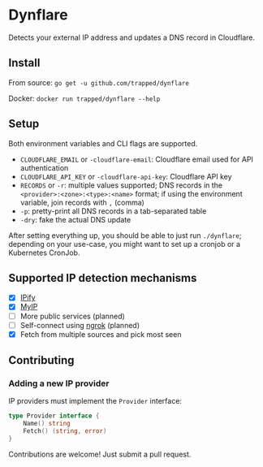 Dynflare
========

Detects your external IP address and updates a DNS record in Cloudflare.

## Install

From source: `go get -u github.com/trapped/dynflare`

Docker: `docker run trapped/dynflare --help`

## Setup

Both environment variables and CLI flags are supported.

- `CLOUDFLARE_EMAIL` or `-cloudflare-email`: Cloudflare email used for API authentication
- `CLOUDFLARE_API_KEY` or `-cloudflare-api-key`: Cloudflare API key
- `RECORDS` or `-r`: multiple values supported; DNS records in the `<provider>:<zone>:<type>:<name>` format; if using the environment variable, join records with `,` (comma)
- `-p`: pretty-print all DNS records in a tab-separated table
- `-dry`: fake the actual DNS update

After setting everything up, you should be able to just run `./dynflare`; depending on your use-case, you might want to set up a cronjob or a Kubernetes CronJob.

## Supported IP detection mechanisms

- [x] [IPify](https://www.ipify.org)
- [x] [MyIP](https://www.myip.com)
- [ ] More public services (planned)
- [ ] Self-connect using [ngrok](https://ngrok.com) (planned)
- [x] Fetch from multiple sources and pick most seen

## Contributing

### Adding a new IP provider

IP providers must implement the `Provider` interface:

```go
type Provider interface {
	Name() string
	Fetch() (string, error)
}
```

Contributions are welcome! Just submit a pull request.
